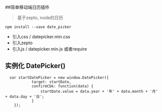 ##简单移动端日历插件

> 基于zepto, node的日历

```
npm install --save date_picker
```

 + 引入css / datepicker.min.css
 + 引入zepto
 + 引入js / datepicker.min.js  或者require
 
## 实例化 DatePicker()

```
  var startDatePicker = new window.DatePicker({
			target: startDate,
			confirmCbk: function(data) {
				startDate.value = data.year + '年' + data.month + '月' + data.day + '日';
			}
	});
```

